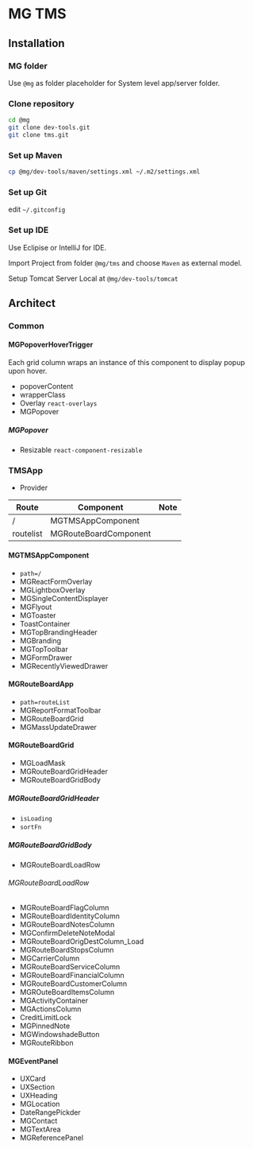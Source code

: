# MG TMS

## Installation

### MG folder

Use `@mg` as folder placeholder for System level app/server folder. 

### Clone repository

```bash
cd @mg
git clone dev-tools.git
git clone tms.git
```

### Set up Maven

```bash
cp @mg/dev-tools/maven/settings.xml ~/.m2/settings.xml
```

### Set up Git

edit `~/.gitconfig`

### Set up IDE

Use Eclipise or IntelliJ for IDE.

Import Project from folder `@mg/tms` and choose `Maven` as external model.

Setup Tomcat Server Local at `@mg/dev-tools/tomcat`

## Architect

### Common

#### MGPopoverHoverTrigger

Each grid column wraps an instance of this component to display popup upon hover.

- popoverContent
- wrapperClass
- Overlay `react-overlays`
- MGPopover

##### MGPopover

- Resizable `react-component-resizable`

### TMSApp

- Provider

| Route              | Component                | Note |
| ------------------ | ------------------------ | ---- |
| /                  | MGTMSAppComponent        |      |
| routelist          | MGRouteBoardComponent    |      |

#### MGTMSAppComponent

- `path=/`
- MGReactFormOverlay
- MGLightboxOverlay
- MGSingleContentDisplayer
- MGFlyout
- MGToaster
- ToastContainer
- MGTopBrandingHeader
- MGBranding
- MGTopToolbar
- MGFormDrawer
- MGRecentlyViewedDrawer

#### MGRouteBoardApp

- `path=routeList`
- MGReportFormatToolbar
- MGRouteBoardGrid
- MGMassUpdateDrawer

#### MGRouteBoardGrid

- MGLoadMask
- MGRouteBoardGridHeader
- MGRouteBoardGridBody

##### MGRouteBoardGridHeader

- `isLoading`
- `sortFn`

##### MGRouteBoardGridBody

- MGRouteBoardLoadRow

###### MGRouteBoardLoadRow

- MGRouteBoardFlagColumn
- MGRouteBoardIdentityColumn
- MGRouteBoardNotesColumn
- MGConfirmDeleteNoteModal
- MGRouteBoardOrigDestColumn_Load
- MGRouteBoardStopsColumn
- MGCarrierColumn
- MGRouteBoardServiceColumn
- MGRouteBoardFinancialColumn
- MGRouteBoardCustomerColumn
- MGROuteBoardItemsColumn
- MGActivityContainer
- MGActionsColumn
- CreditLimitLock
- MGPinnedNote
- MGWindowshadeButton
- MGRouteRibbon

#### MGEventPanel

- UXCard
- UXSection
- UXHeading
- MGLocation
- DateRangePickder
- MGContact
- MGTextArea
- MGReferencePanel

